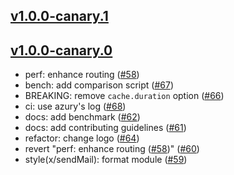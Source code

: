 ## [v1.0.0-canary.1](https://github.com/azurystudio/cheetah/releases/tag/v1.0.0-canary.1)


## [v1.0.0-canary.0](https://github.com/azurystudio/cheetah/releases/tag/v1.0.0-canary.0)

* perf: enhance routing ([#58](https://github.com/azurystudio/cheetah/pull/58))
* bench: add comparison script ([#67](https://github.com/azurystudio/cheetah/pull/67))
* BREAKING: remove `cache.duration` option ([#66](https://github.com/azurystudio/cheetah/pull/66))
* ci: use azury's log ([#68](https://github.com/azurystudio/cheetah/pull/68))
* docs: add benchmark ([#62](https://github.com/azurystudio/cheetah/pull/62))
* docs: add contributing guidelines ([#61](https://github.com/azurystudio/cheetah/pull/61))
* refactor: change logo ([#64](https://github.com/azurystudio/cheetah/pull/64))
* revert "perf: enhance routing ([#58](https://github.com/azurystudio/cheetah/pull/58))" ([#60](https://github.com/azurystudio/cheetah/pull/60))
* style(x/sendMail): format module ([#59](https://github.com/azurystudio/cheetah/pull/59))
